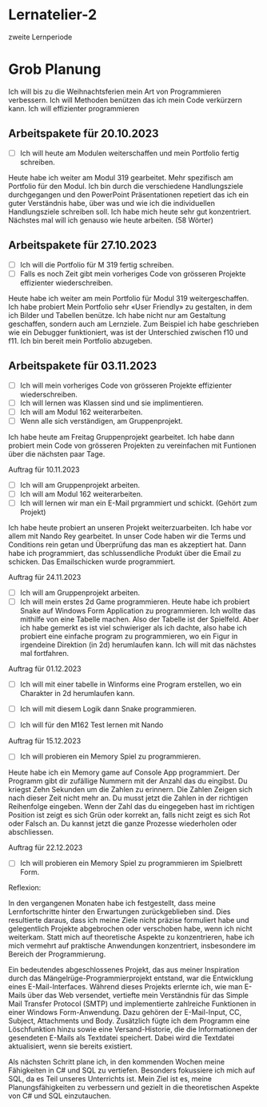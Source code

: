 # Lernatelier-2
zweite Lernperiode

# Grob Planung
Ich will bis zu die Weihnachtsferien mein Art von Programmieren verbessern. Ich will Methoden benützen das ich mein Code verkürzern kann. Ich will effizienter programmieren

## Arbeitspakete für 20.10.2023

- [ ] Ich will heute am Modulen weiterschaffen und mein Portfolio fertig schreiben.


Heute habe ich weiter am Modul 319 gearbeitet. Mehr spezifisch am Portfolio für den Modul. Ich bin durch die verschiedene Handlungsziele durchgegangen und den PowerPoint Präsentationen repetiert das ich ein guter Verständnis habe, über was und wie ich die individuellen Handlungsziele schreiben soll. Ich habe mich heute sehr gut konzentriert. Nächstes mal will ich genauso wie heute arbeiten. (58 Wörter)

## Arbeitspakete für 27.10.2023

- [ ] Ich will die Portfolio für M 319 fertig schreiben.
- [ ] Falls es noch Zeit gibt mein vorheriges Code von grösseren Projekte effizienter wiederschreiben.

Heute habe ich weiter am mein Portfolio für Modul 319 weitergeschaffen. Ich habe probiert Mein Portfolio sehr «User Friendly» zu gestalten, in dem ich Bilder und Tabellen benütze. Ich habe nicht nur am Gestaltung geschaffen, sondern auch am Lernziele. Zum Beispiel ich habe geschrieben wie ein Debugger funktioniert, was ist der Unterschied zwischen f10 und f11. Ich bin bereit mein Portfolio abzugeben.
## Arbeitspakete für 03.11.2023
- [ ] Ich will mein vorheriges Code von grösseren Projekte effizienter wiederschreiben.
- [ ] Ich will lernen was Klassen sind und sie implimentieren.
- [ ] Ich will am Modul 162 weiterarbeiten.
- [ ] Wenn alle sich verständigen, am Gruppenprojekt.

 Ich habe heute am Freitag Gruppenprojekt gearbeitet. Ich habe dann probiert mein Code von grösseren Projekten zu vereinfachen mit Funtionen über die nächsten paar Tage.

 Auftrag für 10.11.2023
- [ ] Ich will am Gruppenprojekt arbeiten.
- [ ] Ich will am Modul 162 weiterarbeiten.
- [ ] Ich will lernen wir man ein E-Mail prgrammiert und schickt. (Gehört zum Projekt)

Ich habe heute probiert an unseren Projekt weiterzuarbeiten. Ich habe vor allem mit Nando Rey gearbeitet. In unser Code haben wir die Terms und Conditions rein getan und Überprüfung das man es akzeptiert hat. Dann habe ich programmiert, das schlussendliche Produkt über die Email zu schicken. Das Emailschicken wurde programmiert. 

 Auftrag für 24.11.2023
- [ ] Ich will am Gruppenprojekt arbeiten.
- [ ] Ich will mein erstes 2d Game programmieren.
Heute habe ich probiert Snake auf Windows Form Application zu programmieren. Ich wollte das mithilfe von eine Tabelle machen. Also der Tabelle ist der Spielfeld. Aber ich habe gemerkt es ist viel schwieriger als ich dachte, also habe ich probiert eine einfache program zu programmieren, wo ein Figur in irgendeine Direktion (in 2d) herumlaufen kann. Ich will mit das nächstes mal fortfahren.

 Auftrag für 01.12.2023
- [ ] Ich will mit einer tabelle in Winforms eine Program erstellen, wo ein Charakter in 2d herumlaufen kann.
- [ ] Ich will mit diesem Logik dann Snake programmieren.
- [ ] Ich will für den M162 Test lernen mit Nando


Auftrag für 15.12.2023
- [ ] Ich  will probieren ein Memory Spiel zu programmieren.

Heute habe ich ein Memory game auf Console App programmiert. Der Programm gibt dir zufällige Nummern mit der Anzahl das du eingibst. Du kriegst Zehn Sekunden um die Zahlen zu erinnern. Die Zahlen Zeigen sich nach dieser Zeit nicht mehr an. Du musst jetzt die Zahlen in der richtigen Reihenfolge eingeben. Wenn der Zahl das du eingegeben hast im richtigen Position ist zeigt es sich Grün oder korrekt an, falls nicht zeigt es sich Rot oder Falsch an. Du kannst jetzt die ganze Prozesse wiederholen oder abschliessen. 

Auftrag für 22.12.2023
- [ ] Ich  will probieren ein Memory Spiel zu programmieren im Spielbrett Form.


Reflexion:

In den vergangenen Monaten habe ich festgestellt, dass meine Lernfortschritte hinter den Erwartungen zurückgeblieben sind. Dies resultierte daraus, dass ich meine Ziele nicht präzise formuliert habe und gelegentlich Projekte abgebrochen oder verschoben habe, wenn ich nicht weiterkam. Statt mich auf theoretische Aspekte zu konzentrieren, habe ich mich vermehrt auf praktische Anwendungen konzentriert, insbesondere im Bereich der Programmierung.

Ein bedeutendes abgeschlossenes Projekt, das aus meiner Inspiration durch das Mängelrüge-Programmierprojekt entstand, war die Entwicklung eines E-Mail-Interfaces. Während dieses Projekts erlernte ich, wie man E-Mails über das Web versendet, vertiefte mein Verständnis für das Simple Mail Transfer Protocol (SMTP) und implementierte zahlreiche Funktionen in einer Windows Form-Anwendung. Dazu gehören der E-Mail-Input, CC, Subject, Attachments und Body. Zusätzlich fügte ich dem Programm eine Löschfunktion hinzu sowie eine Versand-Historie, die die Informationen der gesendeten E-Mails als Textdatei speichert. Dabei wird die Textdatei aktualisiert, wenn sie bereits existiert.

Als nächsten Schritt plane ich, in den kommenden Wochen meine Fähigkeiten in C# und SQL zu vertiefen. Besonders fokussiere ich mich auf SQL, da es Teil unseres Unterrichts ist. Mein Ziel ist es, meine Planungsfähigkeiten zu verbessern und gezielt in die theoretischen Aspekte von C# und SQL einzutauchen.
